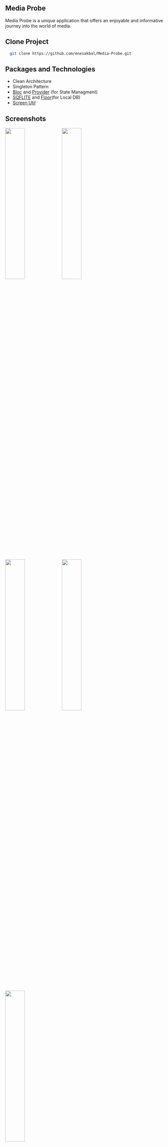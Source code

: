 ## Media Probe

Media Probe is a unique application that offers an enjoyable and informative journey into the world of media.


## Clone Project
```bash
  git clone https://github.com/enesakbal/Media-Probe.git
```

## Packages and Technologies
- Clean Architecture
- Singleton Pattern
- [Bloc](https://pub.dev/packages/flutter_bloc) and [Provider](https://pub.dev/packages/provider) (for State Managment)
- [SQFLITE](https://pub.dev/packages/sqflite) and [Floor](https://pub.dev/packages/floor)(for Local DB)
- [Screen Util](https://pub.dev/packages/flutter_screenutil)



## Screenshots
<img src="https://github.com/enesakbal/Media-Probe/assets/60822023/4aab22a1-00a7-403b-9e76-c0ad8b086a8b" width=35%>
<img src="https://github.com/enesakbal/Media-Probe/assets/60822023/4c15025c-3f52-4df5-92ad-dbc18a0f7436" width=35%>
<img src="https://github.com/enesakbal/Media-Probe/assets/60822023/397bfeb1-5674-47f4-977e-9bcdc206c58a" width=35%>
<img src="https://github.com/enesakbal/Media-Probe/assets/60822023/f97e7556-874e-41ab-83c5-b85e398b1517" width=35%>
<img src="https://github.com/enesakbal/Media-Probe/assets/60822023/a7c63080-416a-47a1-b9a7-b2083bab04e8" width=35%>



